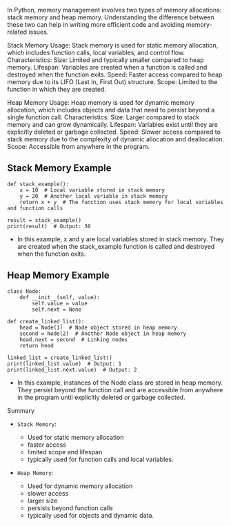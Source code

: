 In Python, memory management involves two types of memory allocations: stack memory and heap memory. Understanding the difference between these two can help in writing more efficient code and avoiding memory-related issues.

Stack Memory
Usage: Stack memory is used for static memory allocation, which includes function calls, local variables, and control flow.
Characteristics:
Size: Limited and typically smaller compared to heap memory.
Lifespan: Variables are created when a function is called and destroyed when the function exits.
Speed: Faster access compared to heap memory due to its LIFO (Last In, First Out) structure.
Scope: Limited to the function in which they are created.

Heap Memory
Usage: Heap memory is used for dynamic memory allocation, which includes objects and data that need to persist beyond a single function call.
Characteristics:
Size: Larger compared to stack memory and can grow dynamically.
Lifespan: Variables exist until they are explicitly deleted or garbage collected.
Speed: Slower access compared to stack memory due to the complexity of dynamic allocation and deallocation.
Scope: Accessible from anywhere in the program.

## Stack Memory Example

```
def stack_example():
    x = 10  # Local variable stored in stack memory
    y = 20  # Another local variable in stack memory
    return x + y  # The function uses stack memory for local variables and function calls

result = stack_example()
print(result)  # Output: 30
```

- In this example, x and y are local variables stored in stack memory. They are created when the stack_example function is called and destroyed when the function exits.

## Heap Memory Example
```
class Node:
    def __init__(self, value):
        self.value = value
        self.next = None

def create_linked_list():
    head = Node(1)  # Node object stored in heap memory
    second = Node(2)  # Another Node object in heap memory
    head.next = second  # Linking nodes
    return head

linked_list = create_linked_list()
print(linked_list.value)  # Output: 1
print(linked_list.next.value)  # Output: 2
```

- In this example, instances of the Node class are stored in heap memory. They persist beyond the function call and are accessible from anywhere in the program until explicitly deleted or garbage collected.

Summary
- `Stack Memory`:
   - Used for static memory allocation
   - faster access
   - limited scope and lifespan
   - typically used for function calls and local variables.

- `Heap Memory`:
  - Used for dynamic memory allocation
  - slower access
  - larger size
  - persists beyond function calls
  - typically used for objects and dynamic data.